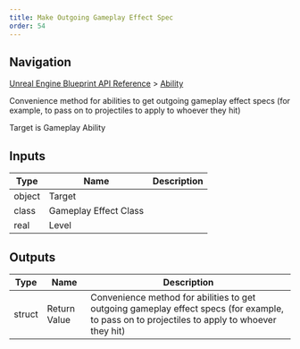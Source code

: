 ```yaml
---
title: Make Outgoing Gameplay Effect Spec
order: 54
---
```

## Navigation

[Unreal Engine Blueprint API Reference](https://dev.epicgames.com/documentation/en-us/unreal-engine/BlueprintAPI) > [Ability](https://dev.epicgames.com/documentation/en-us/unreal-engine/BlueprintAPI/Ability)

Convenience method for abilities to get outgoing gameplay effect specs (for example, to pass on to projectiles to apply to whoever they hit)

Target is Gameplay Ability

## Inputs

| Type | Name | Description |
| --- | --- | --- |
| object | Target |  |
| class | Gameplay Effect Class |  |
| real | Level |  |

## Outputs

| Type | Name | Description |
| --- | --- | --- |
| struct | Return Value | Convenience method for abilities to get outgoing gameplay effect specs (for example, to pass on to projectiles to apply to whoever they hit) |
